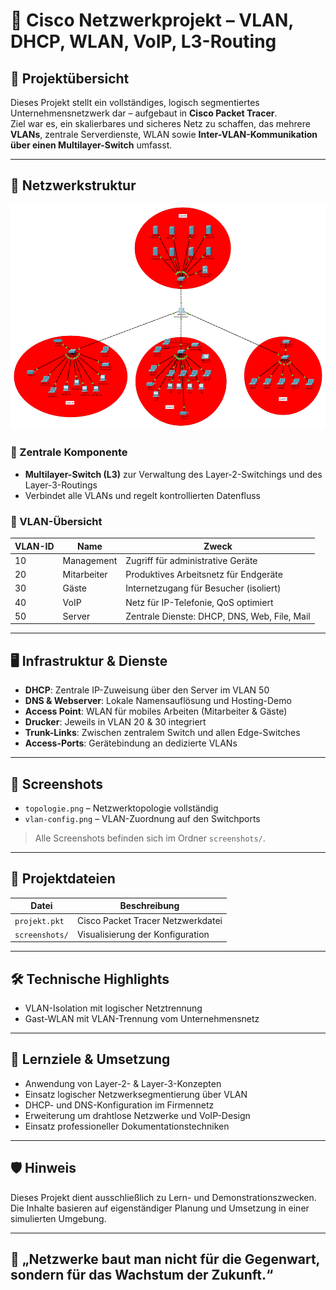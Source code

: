 # 🧠 Cisco Netzwerkprojekt – VLAN, DHCP, WLAN, VoIP, L3-Routing

## 📌 Projektübersicht

Dieses Projekt stellt ein vollständiges, logisch segmentiertes Unternehmensnetzwerk dar – aufgebaut in **Cisco Packet Tracer**.  
Ziel war es, ein skalierbares und sicheres Netz zu schaffen, das mehrere **VLANs**, zentrale Serverdienste, WLAN sowie **Inter-VLAN-Kommunikation über einen Multilayer-Switch** umfasst.

---

## 🧰 Netzwerkstruktur

![Topologie](topologie.png)

### 🔗 Zentrale Komponente
- **Multilayer-Switch (L3)** zur Verwaltung des Layer-2-Switchings und des Layer-3-Routings  
- Verbindet alle VLANs und regelt kontrollierten Datenfluss

### 🧱 VLAN-Übersicht

| VLAN-ID | Name        | Zweck                                          |
|---------|-------------|------------------------------------------------|
| 10      | Management  | Zugriff für administrative Geräte             |
| 20      | Mitarbeiter | Produktives Arbeitsnetz für Endgeräte         |
| 30      | Gäste       | Internetzugang für Besucher (isoliert)        |
| 40      | VoIP        | Netz für IP-Telefonie, QoS optimiert           |
| 50      | Server      | Zentrale Dienste: DHCP, DNS, Web, File, Mail  |

---

## 🖥️ Infrastruktur & Dienste

- **DHCP**: Zentrale IP-Zuweisung über den Server im VLAN 50  
- **DNS & Webserver**: Lokale Namensauflösung und Hosting-Demo  
- **Access Point**: WLAN für mobiles Arbeiten (Mitarbeiter & Gäste)  
- **Drucker**: Jeweils in VLAN 20 & 30 integriert  
- **Trunk-Links**: Zwischen zentralem Switch und allen Edge-Switches  
- **Access-Ports**: Gerätebindung an dedizierte VLANs  

---

## 📸 Screenshots

- `topologie.png` – Netzwerktopologie vollständig  
- `vlan-config.png` – VLAN-Zuordnung auf den Switchports  
  
> Alle Screenshots befinden sich im Ordner `screenshots/`.

---

## 📁 Projektdateien

| Datei                    | Beschreibung                                |
|--------------------------|---------------------------------------------|
| `projekt.pkt`            | Cisco Packet Tracer Netzwerkdatei           |
| `screenshots/`           | Visualisierung der Konfiguration            |

---

## 🛠️ Technische Highlights

- VLAN-Isolation mit logischer Netztrennung
- Gast-WLAN mit VLAN-Trennung vom Unternehmensnetz

---

## 🎯 Lernziele & Umsetzung

- Anwendung von Layer-2- & Layer-3-Konzepten
- Einsatz logischer Netzwerksegmentierung über VLAN
- DHCP- und DNS-Konfiguration im Firmennetz
- Erweiterung um drahtlose Netzwerke und VoIP-Design
- Einsatz professioneller Dokumentationstechniken

---

## 🛡️ Hinweis

Dieses Projekt dient ausschließlich zu Lern- und Demonstrationszwecken.  
Die Inhalte basieren auf eigenständiger Planung und Umsetzung in einer simulierten Umgebung.

---

## 👣 „Netzwerke baut man nicht für die Gegenwart, sondern für das Wachstum der Zukunft.“

